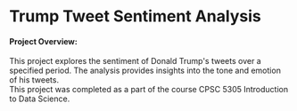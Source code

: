 # Trump Tweet Sentiment Analysis

#### Project Overview:

This project explores the sentiment of Donald Trump's tweets over a specified period. The analysis provides insights into the tone and emotion of his tweets.  
This project was completed as a part of the course CPSC 5305 Introduction to Data Science.
